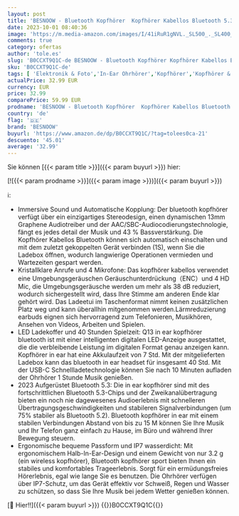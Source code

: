 ```yaml
---
layout: post
title: 'BESNOOW - Bluetooth Kopfhörer  Kopfhörer Kabellos Bluetooth 5.3 In Ear Kopfhörer mit 4 Mikrofon  LED-Anzeige  2023 Neue Kabellose Kopfhörer ENC Lärmreduzierung Earbuds  40H Tiefer Bass  IP7 Wasserdicht Ohrhörer'
date: 2023-10-01 08:40:36
image: 'https://m.media-amazon.com/images/I/41iRuR1gNVL._SL500_._SL400_.jpg'
comments: true
category: ofertas
author: 'tole.es'
slug: 'B0CCXT9Q1C-de BESNOOW - Bluetooth Kopfhörer Kopfhörer Kabellos Bluetooth...'
sku: 'B0CCXT9Q1C-de'
tags: [ 'Elektronik & Foto','In-Ear Ohrhörer','Kopfhörer','Kopfhörer & Zubehör','besnoow','🇩🇪', ]
actualPrice: 32.99 EUR
currency: EUR
price: 32.99
comparePrice: 59.99 EUR
prodname: 'BESNOOW - Bluetooth Kopfhörer  Kopfhörer Kabellos Bluetooth 5.3 In Ear Kopfhörer mit 4 Mikrofon  LED-Anzeige  2023 Neue Kabellose Kopfhörer ENC Lärmreduzierung Earbuds  40H Tiefer Bass  IP7 Wasserdicht Ohrhörer'
country: 'de'
flag: '🇩🇪'
brand: 'BESNOOW'
buyurl: 'https://www.amazon.de/dp/B0CCXT9Q1C/?tag=tolees0ca-21'
descuento: '45.01'
average: '32.99'
---
```


Sie können [{{< param title >}}]({{< param buyurl >}}) hier:

[![{{< param prodname >}}]({{< param image >}})]({{< param buyurl >}})

ℹ️:

- Immersive Sound und Automatische Kopplung: Der bluetooth kopfhörer verfügt über ein einzigartiges Stereodesign, einen dynamischen 13mm Graphene Audiotreiber und der AAC/SBC-Audiocodierungstechnologie, fängt es jedes detail der Musik und 43 % Bassverstärkung. Die Kopfhörer Kabellos Bluetooth können sich automatisch einschalten und mit dem zuletzt gekoppelten Gerät verbinden (1S), wenn Sie die Ladebox öffnen, wodurch langwierige Operationen vermieden und Wartezeiten gespart werden.
- Kristallklare Anrufe und 4 Mikrofone: Das kopfhörer kabellos verwendet eine Umgebungsgeräuschen Geräuschunterdrückung（ENC）und 4 HD Mic, die Umgebungsgeräusche werden um mehr als 38 dB reduziert, wodurch sichergestellt wird, dass Ihre Stimme am anderen Ende klar gehört wird. Das Ladeetui im Taschenformat nimmt keinen zusätzlichen Platz weg und kann überallhin mitgenommen werden.Lärmreduzierung earbuds eignen sich hervorragend zum Telefonieren, Musikhören, Ansehen von Videos, Arbeiten und Spielen.
- LED Ladekoffer und 40 Stunden Spielzeit: Q13 in ear kopfhörer bluetooth ist mit einer intelligenten digitalen LED-Anzeige ausgestattet, die die verbleibende Leistung im digitalen Format genau anzeigen kann. Kopfhörer in ear hat eine Akkulaufzeit von 7 Std. Mit der mitgelieferten Ladebox kann das bluetooth in ear headset für insgesamt 40 Std. Mit der USB-C Schnellladetechnologie können Sie nach 10 Minuten aufladen der Ohrhörer 1 Stunde Musik genießen.
- 2023 Aufgerüstet Bluetooth 5.3: Die in ear kopfhörer sind mit des fortschrittlichen Bluetooth 5.3-Chips und der Zweikanalübertragung bieten ein noch nie dagewesenes Audioerlebnis mit schnelleren Übertragungsgeschwindigkeiten und stabileren Signalverbindungen (um 75% stabiler als Bluetooth 5.2). Bluetooth kopfhörer in ear mit einem stabilen Verbindungen Abstand von bis zu 15 M können Sie Ihre Musik und Ihr Telefon ganz einfach zu Hause, im Büro und während Ihrer Bewegung steuern.
- Ergonomische bequeme Passform und IP7 wasserdicht: Mit ergonomischem Halb-In-Ear-Design und einem Gewicht von nur 3.2 g (ein wireless kopfhörer), Bluetooth kopfhörer sport bieten Ihnen ein stabiles und komfortables Trageerlebnis. Sorgt für ein ermüdungsfreies Hörerlebnis, egal wie lange Sie es benutzen. Die Ohrhörer verfügen über IP7-Schutz, um das Gerät effektiv vor Schweiß, Regen und Wasser zu schützen, so dass Sie Ihre Musik bei jedem Wetter genießen können.

[🛒 Hier!!]({{< param buyurl >}})
{{<world>}}B0CCXT9Q1C{{</world>}}
